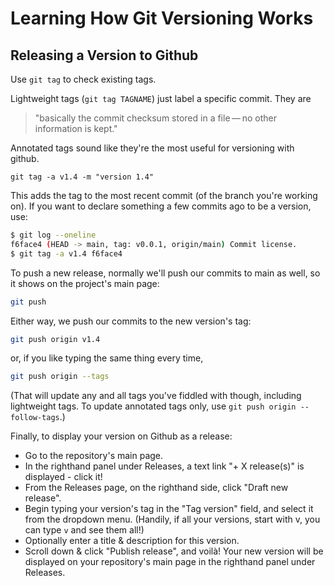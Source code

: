 # Learning How Git Versioning Works

## Releasing a Version to Github

Use `git tag` to check existing tags.

Lightweight tags (`git tag TAGNAME`) just label a specific commit. They are 
>"basically the commit checksum stored in a file — no other information is kept."

Annotated tags sound like they're the most useful for versioning with github.
```
git tag -a v1.4 -m "version 1.4"
```
This adds the tag to the most recent commit (of the branch you're working on). If you want to declare something a few commits ago to be a version, use:
```bash
$ git log --oneline
f6face4 (HEAD -> main, tag: v0.0.1, origin/main) Commit license.
$ git tag -a v1.4 f6face4
```

To push a new release, normally we'll push our commits to main as well, so it shows on the project's main page:
```bash
git push
```
Either way, we push our commits to the new version's tag:
```bash
git push origin v1.4
```
or, if you like typing the same thing every time,
```bash
git push origin --tags
```
(That will update any and all tags you've fiddled with though, including lightweight tags. To update annotated tags only, use `git push origin --follow-tags`.)

Finally, to display your version on Github as a release:
* Go to the repository's main page.
* In the righthand panel under Releases, a text link "+ X release(s)" is displayed - click it!
* From the Releases page, on the righthand side, click "Draft new release".
* Begin typing your version's tag in the "Tag version" field, and select it from the dropdown menu. (Handily, if all your versions, start with v, you can type `v` and see them all!)
* Optionally enter a title & description for this version.
* Scroll down & click "Publish release", and voilà!
Your new version will be displayed on your repository's main page in the righthand panel under Releases.
